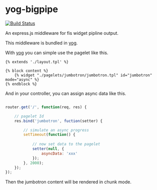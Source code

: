yog-bigpipe 
===========

[![Build Status](https://travis-ci.org/fex-team/yog-bigpipe.svg?branch=master)](https://travis-ci.org/fex-team/yog-bigpipe)

An express.js middleware for fis widget pipline output.

This middleware is bundled in [yog](https://github.com/fex-team/yog).

With [yog](https://github.com/fex-team/yog) you can simple use the pagelet like
this.

```tpl
{% extends './layout.tpl' %}

{% block content %}
    {% widget "./pagelets/jumbotron/jumbotron.tpl" id="jumbotron" mode="async" %}
{% endblock %}

```

And in your controller, you can assign async data like this.

```javascript

router.get('/', function(req, res) {

    // pagelet Id
    res.bind('jumbotron', fuction(setter) {

        // simulate an async progress
        setTimeout(function() {
            
            // now set data to the pagelet
            setter(null, {
                asyncData: 'xxx'
            });
        }, 2000);
    });
});

```

Then the jumbotron content will be rendered in chunk mode.